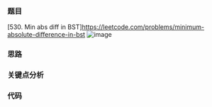 ### 题目
[530. Min abs diff in BST]https://leetcode.com/problems/minimum-absolute-difference-in-bst
![image](https://github.com/zhangbotong/LeetCode/assets/7106986/153cd086-b814-469f-95dc-c69af6886b2e)

### 思路
### 关键点分析
### 代码
